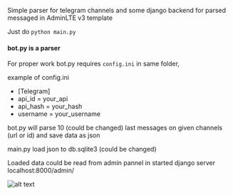 Simple parser for telegram channels and some django backend for parsed messaged in AdminLTE v3 template


Just do `python main.py`

#### bot.py is a parser
For proper work bot.py requires `config.ini` in same folder,


example of config.ini

- [Telegram]
- api_id = your_api
- api_hash = your_hash
- username = your_username


bot.py will parse 10 (could be changed) last messages on given channels (url or id) and save data as json


main.py load json to db.sqlite3 (could be changed)


Loaded data could be read from admin pannel in started django server localhost:8000/admin/


![alt text](https://github.com/qquppsala/tgparser-djangoback/blob/master/screencast.gif?raw=true)
